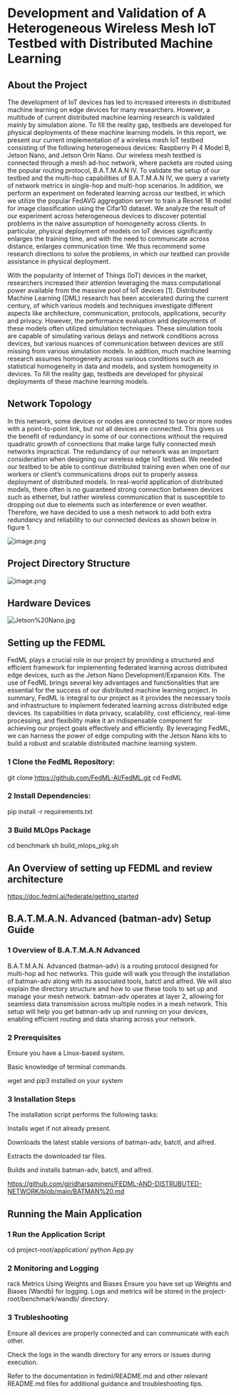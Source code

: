 # Development and Validation of A Heterogeneous Wireless Mesh IoT Testbed with Distributed Machine Learning

## About the Project 

The development of IoT devices has led to increased interests in distributed machine learning on edge devices for many researchers. However, a multitude of current distributed machine learning research is validated mainly by simulation alone. To fill the reality gap, testbeds are developed for physical deployments of these machine learning models. In this report, we present our current implementation of a wireless mesh IoT testbed consisting of the following heterogeneous devices: Raspberry Pi 4 Model B, Jetson Nano, and Jetson Orin Nano. Our wireless mesh testbed is connected through a mesh ad-hoc network, where packets are routed using the popular routing protocol, B.A.T.M.A.N IV. To validate the setup of our testbed and the multi-hop capabilities of B.A.T.M.A.N IV, we query a variety of network metrics in single-hop and multi-hop scenarios. In addition, we perform an experiment on federated learning across our testbed, in which we utilize the popular FedAVG aggregation server to train a Resnet 18 model for image classification using the Cifar10 dataset. We analyze the result of our experiment across heterogeneous devices to discover potential problems in the naive assumption of homogeneity across clients. In particular, physical deployment of models on IoT devices significantly enlarges the training time, and with the need to communicate across distance, enlarges communication time. We thus recommend some research directions to solve the problems, in which our testbed can provide assistance in physical deployment.

With the popularity of Internet of Things (IoT) devices in the market, researchers increased their attention leveraging the mass computational power available from the massive pool of IoT devices [1]. Distributed Machine Learning (DML) research has been accelerated during the current century, of which various models and techniques investigate different aspects like architecture, communication, protocols, applications, security and privacy. However, the performance evaluation and deployments of these models often utilized simulation techniques. These simulation tools are capable of simulating various delays and network conditions across devices, but various nuances of communication between devices are still missing from various simulation models. In addition, much machine learning research assumes homogeneity across various conditions such as statistical homogeneity in data and models, and system homogeneity in devices. To fill the reality gap, testbeds are developed for physical deployments of these machine learning models.

## Network Topology 

In this network,
some devices or nodes are connected to two or more nodes with a point-to-point link, but not all
devices are connected. This gives us the benefit of redundancy in some of our connections
without the required quadratic growth of connections that make large fully connected mesh
networks impractical. The redundancy of our network was an important consideration when
designing our wireless edge IoT testbed. We needed our testbed to be able to continue
distributed training even when one of our workers or client’s communications drops out to
properly assess deployment of distributed models. In real-world application of distributed
models, there often is no guaranteed strong connection between devices such as ethernet, but
rather wireless communication that is susceptible to dropping out due to elements such as
interference or even weather. Therefore, we have decided to use a mesh network to add both
extra redundancy and reliability to our connected devices as shown below in figure 1.

![image.png](https://github.com/giridharsamineni/FEDML-AND-DISTRUBUTED-NETWORK/assets/81721268/2c517eea-754e-4754-a9b4-b48b69558782)

## Project Directory Structure 
![image.png](https://github.com/giridharsamineni/FEDML-AND-DISTRUBUTED-NETWORK/assets/81721268/2a482fd3-c613-4303-82c4-677d8a3da0ad)

## Hardware Devices 

![Jetson%20Nano.jpg](https://github.com/giridharsamineni/FEDML-AND-DISTRUBUTED-NETWORK/assets/81721268/49f9b0aa-4725-417f-a50a-94155e8a6f3c)

## Setting up the FEDML 

FedML plays a crucial role in our project by providing a structured and efficient framework for implementing federated learning across distributed edge devices, such as the Jetson Nano Development/Expansion Kits. The use of FedML brings several key advantages and functionalities that are essential for the success of our distributed machine learning project. In summary, FedML is integral to our project as it provides the necessary tools and infrastructure to implement federated learning across distributed edge devices. Its capabilities in data privacy, scalability, cost efficiency, real-time processing, and flexibility make it an indispensable component for achieving our project goals effectively and efficiently. By leveraging FedML, we can harness the power of edge computing with the Jetson Nano kits to build a robust and scalable distributed machine learning system.

### 1 Clone the FedML Repository:
git clone https://github.com/FedML-AI/FedML.git
cd FedML

### 2 Install Dependencies:
pip install -r requirements.txt

### 3 Build MLOps Package
cd benchmark
sh build_mlops_pkg.sh

## An Overview of setting up FEDML and review architecture

https://doc.fedml.ai/federate/getting_started

## B.A.T.M.A.N. Advanced (batman-adv) Setup Guide

### 1 Overview of B.A.T.M.A.N Advanced 

B.A.T.M.A.N. Advanced (batman-adv) is a routing protocol designed for multi-hop ad hoc networks. This guide will walk you through the installation of batman-adv along with its associated tools, batctl and alfred. We will also explain the directory structure and how to use these tools to set up and manage your mesh network. batman-adv operates at layer 2, allowing for seamless data transmission across multiple nodes in a mesh network. This setup will help you get batman-adv up and running on your devices, enabling efficient routing and data sharing across your network.

### 2 Prerequisites

Ensure you have a Linux-based system.

Basic knowledge of terminal commands.

wget and pip3 installed on your system

### 3 Installation Steps 

The installation script performs the following tasks:

Installs wget if not already present.

Downloads the latest stable versions of batman-adv, batctl, and alfred.

Extracts the downloaded tar files.

Builds and installs batman-adv, batctl, and alfred.

https://github.com/giridharsamineni/FEDML-AND-DISTRUBUTED-NETWORK/blob/main/BATMAN%20.md

## Running the Main Application

### 1 Run the Application Script
cd project-root/application/
python App.py

### 2 Monitoring and Logging

rack Metrics Using Weights and Biases
Ensure you have set up Weights and Biases (Wandb) for logging.
Logs and metrics will be stored in the project-root/benchmark/wandb/ directory.

### 3 Trubleshooting 

Ensure all devices are properly connected and can communicate with each other.

Check the logs in the wandb directory for any errors or issues during execution.

Refer to the documentation in fedml/README.md and other relevant README.md files for additional guidance and troubleshooting tips.


```python

```
